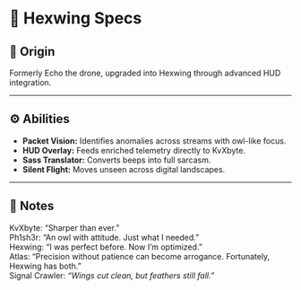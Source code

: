 # 🦉 Hexwing Specs

## 📌 Origin
Formerly Echo the drone, upgraded into Hexwing through advanced HUD integration.  

---

## ⚙️ Abilities
- **Packet Vision:** Identifies anomalies across streams with owl-like focus.  
- **HUD Overlay:** Feeds enriched telemetry directly to KvXbyte.  
- **Sass Translator:** Converts beeps into full sarcasm.  
- **Silent Flight:** Moves unseen across digital landscapes.  

---

## 📒 Notes
KvXbyte: “Sharper than ever.”  
Ph1sh3r: “An owl with attitude. Just what I needed.”  
Hexwing: “I was perfect before. Now I’m optimized.”  
Atlas: “Precision without patience can become arrogance. Fortunately, Hexwing has both.”  
Signal Crawler: *“Wings cut clean, but feathers still fall.”*  
